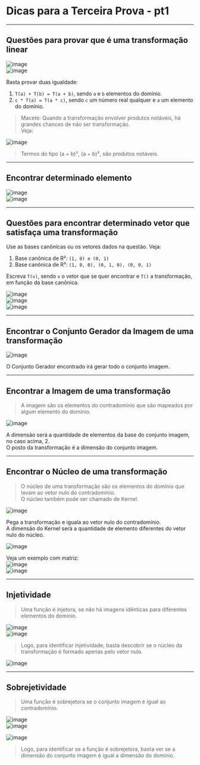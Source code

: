 # Dicas para a Terceira Prova - pt1

---
## Questões para provar que é uma transformação linear

![image](https://github.com/user-attachments/assets/06028b53-97aa-44ed-af1f-88272c6b8915)<br>
![image](https://github.com/user-attachments/assets/ad70e1ee-8132-4b99-977c-014dca369165)

Basta provar duas igualdade:
1. `T(a) + T(b) = T(a + b)`, sendo `a` e `b` elementos do domínio.
2. `c * T(a) = T(a * c)`, sendo `c` um número real qualquer e `a` um elemento do domínio.

> Macete: Quando a transformação envolver produtos notáveis, há grandes chances de não ser transformação.<br>
> Veja:

![image](https://github.com/user-attachments/assets/834260d2-384a-4ab5-8f20-6973ef728f1f)<br>
> Termos do tipo (a + b)², (a + b)³, são produtos notáveis. 

---
## Encontrar determinado elemento

![image](https://github.com/user-attachments/assets/76950455-0003-42d9-8051-d3b44f53a83b)<br>
![image](https://github.com/user-attachments/assets/ddbc8a8c-7411-4d3c-be0e-b433e5602eee)

---
## Questões para encontrar determinado vetor que satisfaça uma transformação

Use as bases canônicas ou os vetores dados na questão. Veja:
1. Base canônica de R²: `(1, 0) e (0, 1)`
2. Base canônica de R³: `(1, 0, 0), (0, 1, 0), (0, 0, 1)`

Escreva `T(v)`, sendo `v` o vetor que se quer encontrar e `T()` a transformação, em função da base canônica.

![image](https://github.com/user-attachments/assets/206b1065-9279-4810-88ad-4470398ac031)<br>
![image](https://github.com/user-attachments/assets/e808f06e-6578-41fc-b031-f6b53ca1809a)<br>
![image](https://github.com/user-attachments/assets/0961b858-d3fb-4f86-bd9b-131a72b25651)

---
## Encontrar o Conjunto Gerador da Imagem de uma transformação

![image](https://github.com/user-attachments/assets/cffad1b4-4ced-4c16-bf82-fa4c22583f18)

O Conjunto Gerador encontrado irá gerar todo o conjunto imagem.

---
## Encontrar a Imagem de uma transformação

> A imagem são os elementos do contradomínio que são mapeados por algum elemento do domínio.

![image](https://github.com/user-attachments/assets/cb0082a2-9db8-43de-9045-cc79431b4969)

A dimensão será a quantidade de elementos da base do conjunto imagem, no caso acima, 2.<br>
O posto da transformação é a dimensão do conjunto imagem.

---
## Encontrar o Núcleo de uma transformação

> O núcleo de uma transformação são os elementos do domínio que levam ao vetor nulo do contradomínio.<br>
> O núcleo também pode ser chamado de Kernel.

![image](https://github.com/user-attachments/assets/65bc1c85-c1de-411c-acde-b966beed10ac)

Pega a transformação e iguala ao vetor nulo do contradomínio.<br>
A dimensão do Kernel será a quantidade de elemento diferentes do vetor nulo do núcleo.

![image](https://github.com/user-attachments/assets/6465c418-9cf0-4503-95a6-8b37e8f20de7)<br>

Veja um exemplo com matriz:<br>
![image](https://github.com/user-attachments/assets/02a74910-a4d2-4e0c-aceb-763c71f73c02)<br>
![image](https://github.com/user-attachments/assets/494544ab-880c-494d-a237-9cef356a2e06)

---
## Injetividade

> Uma função é injetora, se não há imagens idênticas para diferentes elementos do domínio.

![image](https://github.com/user-attachments/assets/d8ddd1c9-18e2-489d-8b52-98e983fe9896)<br>
![image](https://github.com/user-attachments/assets/e680c99a-5e6f-4772-a8ee-e67997cbd05b)

> Logo, para identificar injetividade, basta descobrir se o núcleo da transformação é formado apenas pelo vetor nulo.

![image](https://github.com/user-attachments/assets/b4b67588-8ff1-44d7-9a98-6f90b043cc85)<br>

---
## Sobrejetividade

> Uma função é sobrejetora se o conjunto imagem é igual ao contradomínio.

![image](https://github.com/user-attachments/assets/dc0d5678-0130-4716-bc12-d8881a60f6f2)<br>
![image](https://github.com/user-attachments/assets/d614b87f-d312-486e-aad1-9be419876941)

![image](https://github.com/user-attachments/assets/ce135e2c-909f-46d3-b75b-84e7a1a3e28f)

> Logo, para identificar se a função é sobrejetora, basta ver se a dimensão do conjunto imagem é igual a dimensão do domínio.
